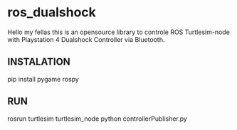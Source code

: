 # ros_dualshock
Hello my fellas this is an opensource library to controle ROS Turtlesim-node with Playstation 4 Dualshock Controller via Bluetooth. 

INSTALATION 
----------------
pip install pygame rospy

RUN
----------------
rosrun turtlesim turtlesim_node
python controllerPublisher.py
